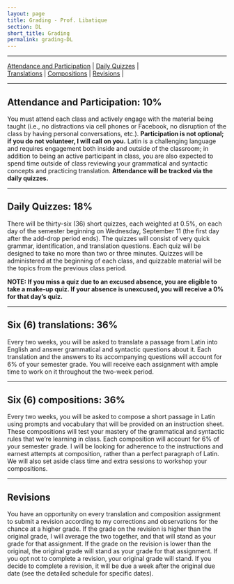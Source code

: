 ```yaml
---
layout: page
title: Grading - Prof. Libatique
section: DL
short_title: Grading
permalink: grading-DL
---
```


***

[Attendance and Participation](#attendance-and-participation-10) \| [Daily Quizzes](#daily-quizzes-18) \|  
[Translations](#six-6-translations-36) \| [Compositions](#six-6-compositions-36) \| [Revisions](#revisions) \|

***

## Attendance and Participation: 10%
You must attend each class and actively engage with the material being taught (i.e., no distractions via cell phones or Facebook, no disruption of the class by having personal conversations, etc.). **Participation is not optional; if you do not volunteer, I will call on you.** Latin is a challenging language and requires engagement both inside and outside of the classroom; in addition to being an active participant in class, you are also expected to spend time outside of class reviewing your grammatical and syntactic concepts and practicing translation. **Attendance will be tracked via the daily quizzes.**

***

## Daily Quizzes: 18%
There will be thirty-six (36) short quizzes, each weighted at 0.5%, on each day of the semester beginning on Wednesday, September 11 (the first day after the add-drop period ends). The quizzes will consist of very quick grammar, identification, and translation questions. Each quiz will be designed to take no more than two or three minutes. Quizzes will be administered at the beginning of each class, and quizzable material will be the topics from the previous class period.

**NOTE: If you miss a quiz due to an excused absence, you are eligible to take a make-up quiz. If your absence is unexcused, you will receive a 0% for that day’s quiz.**

***

## Six (6) translations: 36%
Every two weeks, you will be asked to translate a passage from Latin into English and answer grammatical and syntactic questions about it. Each translation and the answers to its accompanying questions will account for 6% of your semester grade. You will receive each assignment with ample time to work on it throughout the two-week period.

***

## Six (6) compositions: 36%
Every two weeks, you will be asked to compose a short passage in Latin using prompts and vocabulary that will be provided on an instruction sheet. These compositions will test your mastery of the grammatical and syntactic rules that we’re learning in class. Each composition will account for 6% of your semester grade. I will be looking for adherence to the instructions and earnest attempts at composition, rather than a perfect paragraph of Latin. We will also set aside class time and extra sessions to workshop your compositions.

***

## Revisions
You have an opportunity on every translation and composition assignment to submit a revision according to my corrections and observations for the chance at a higher grade. If the grade on the revision is higher than the original grade, I will average the two together, and that will stand as your grade for that assignment. If the grade on the revision is lower than the original, the original grade will stand as your grade for that assignment. If you opt not to complete a revision, your original grade will stand. If you decide to complete a revision, it will be due a week after the original due date (see the detailed schedule for specific dates).
